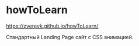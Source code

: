 # howToLearn

https://zverevk.github.io/howToLearn/


Стандартный Landing Page сайт с CSS анимацией.
